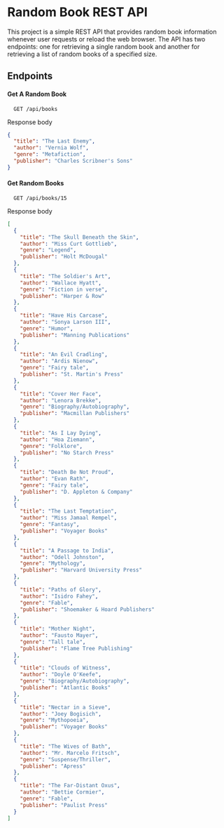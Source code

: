 # Random Book REST API

This project is a simple REST API that provides random book information whenever user requests or reload the web browser. The API has two endpoints: one for retrieving a single random book and another for retrieving a list of random books of a specified size.

## Endpoints

#### Get A Random Book

```http
  GET /api/books
```
Response body
```json
{
  "title": "The Last Enemy",
  "author": "Vernia Wolf",
  "genre": "Metafiction",
  "publisher": "Charles Scribner's Sons"
}
```

#### Get Random Books
```http
  GET /api/books/15
```
Response body
```json
[
  {
    "title": "The Skull Beneath the Skin",
    "author": "Miss Curt Gottlieb",
    "genre": "Legend",
    "publisher": "Holt McDougal"
  },
  {
    "title": "The Soldier's Art",
    "author": "Wallace Hyatt",
    "genre": "Fiction in verse",
    "publisher": "Harper & Row"
  },
  {
    "title": "Have His Carcase",
    "author": "Sonya Larson III",
    "genre": "Humor",
    "publisher": "Manning Publications"
  },
  {
    "title": "An Evil Cradling",
    "author": "Ardis Nienow",
    "genre": "Fairy tale",
    "publisher": "St. Martin's Press"
  },
  {
    "title": "Cover Her Face",
    "author": "Lenora Brekke",
    "genre": "Biography/Autobiography",
    "publisher": "Macmillan Publishers"
  },
  {
    "title": "As I Lay Dying",
    "author": "Hoa Ziemann",
    "genre": "Folklore",
    "publisher": "No Starch Press"
  },
  {
    "title": "Death Be Not Proud",
    "author": "Evan Rath",
    "genre": "Fairy tale",
    "publisher": "D. Appleton & Company"
  },
  {
    "title": "The Last Temptation",
    "author": "Miss Jamaal Rempel",
    "genre": "Fantasy",
    "publisher": "Voyager Books"
  },
  {
    "title": "A Passage to India",
    "author": "Odell Johnston",
    "genre": "Mythology",
    "publisher": "Harvard University Press"
  },
  {
    "title": "Paths of Glory",
    "author": "Isidro Fahey",
    "genre": "Fable",
    "publisher": "Shoemaker & Hoard Publishers"
  },
  {
    "title": "Mother Night",
    "author": "Fausto Mayer",
    "genre": "Tall tale",
    "publisher": "Flame Tree Publishing"
  },
  {
    "title": "Clouds of Witness",
    "author": "Doyle O'Keefe",
    "genre": "Biography/Autobiography",
    "publisher": "Atlantic Books"
  },
  {
    "title": "Nectar in a Sieve",
    "author": "Joey Bogisich",
    "genre": "Mythopoeia",
    "publisher": "Voyager Books"
  },
  {
    "title": "The Wives of Bath",
    "author": "Mr. Marcelo Fritsch",
    "genre": "Suspense/Thriller",
    "publisher": "Apress"
  },
  {
    "title": "The Far-Distant Oxus",
    "author": "Bettie Cormier",
    "genre": "Fable",
    "publisher": "Paulist Press"
  }
]
```
